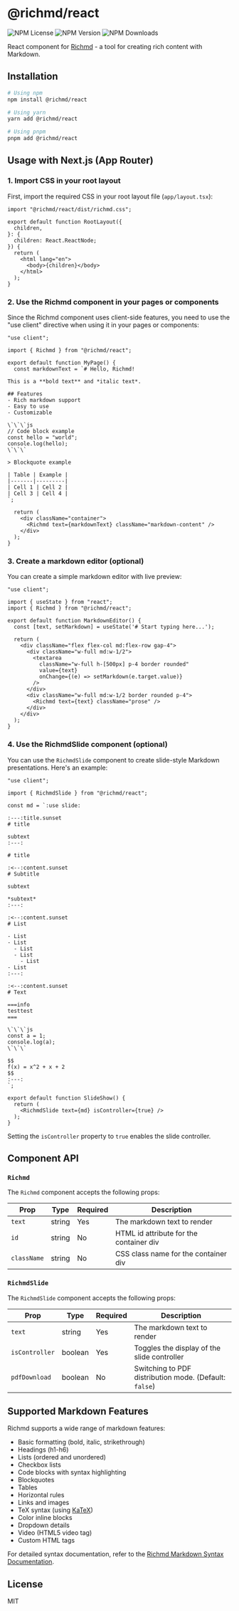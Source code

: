 # @richmd/react

![NPM License](https://img.shields.io/npm/l/%40richmd%2Freact)
![NPM Version](https://img.shields.io/npm/v/%40richmd%2Freact)
![NPM Downloads](https://img.shields.io/npm/dw/%40richmd%2Freact)

React component for [Richmd](https://github.com/richmd/core) - a tool for creating rich content with Markdown.

## Installation

```bash
# Using npm
npm install @richmd/react

# Using yarn
yarn add @richmd/react

# Using pnpm
pnpm add @richmd/react
```

## Usage with Next.js (App Router)

### 1. Import CSS in your root layout

First, import the required CSS in your root layout file (`app/layout.tsx`):

```tsx
import "@richmd/react/dist/richmd.css";

export default function RootLayout({
  children,
}: {
  children: React.ReactNode;
}) {
  return (
    <html lang="en">
      <body>{children}</body>
    </html>
  );
}
```

### 2. Use the Richmd component in your pages or components

Since the Richmd component uses client-side features, you need to use the "use client" directive when using it in your pages or components:

```tsx
"use client";

import { Richmd } from "@richmd/react";

export default function MyPage() {
  const markdownText = `# Hello, Richmd!

This is a **bold text** and *italic text*.

## Features
- Rich markdown support
- Easy to use
- Customizable

\`\`\`js
// Code block example
const hello = "world";
console.log(hello);
\`\`\`

> Blockquote example

| Table | Example |
|-------|---------|
| Cell 1 | Cell 2 |
| Cell 3 | Cell 4 |
`;

  return (
    <div className="container">
      <Richmd text={markdownText} className="markdown-content" />
    </div>
  );
}
```

### 3. Create a markdown editor (optional)

You can create a simple markdown editor with live preview:

```tsx
"use client";

import { useState } from "react";
import { Richmd } from "@richmd/react";

export default function MarkdownEditor() {
  const [text, setMarkdown] = useState('# Start typing here...');

  return (
    <div className="flex flex-col md:flex-row gap-4">
      <div className="w-full md:w-1/2">
        <textarea 
          className="w-full h-[500px] p-4 border rounded"
          value={text}
          onChange={(e) => setMarkdown(e.target.value)}
        />
      </div>
      <div className="w-full md:w-1/2 border rounded p-4">
        <Richmd text={text} className="prose" />
      </div>
    </div>
  );
}
```

### 4. Use the RichmdSlide component (optional)

You can use the `RichmdSlide` component to create slide-style Markdown presentations. Here's an example:

```tsx
"use client";

import { RichmdSlide } from "@richmd/react";

const md = `:use slide:

:---:title.sunset
# title

subtext
:---:

# title

:<--:content.sunset
# Subtitle

subtext

*subtext*
:---:

:<--:content.sunset
# List

- List
- List
  - List
  - List
    - List
- List
:---:

:<--:content.sunset
# Text

===info
testtest
===

\`\`\`js
const a = 1;
console.log(a);
\`\`\`

$$
f(x) = x^2 + x + 2
$$
:---:
`;

export default function SlideShow() {
  return (
    <RichmdSlide text={md} isController={true} />
  );
}
```

Setting the `isController` property to `true` enables the slide controller.

## Component API

### `Richmd`

The `Richmd` component accepts the following props:

| Prop | Type | Required | Description |
|------|------|----------|-------------|
| `text` | string | Yes | The markdown text to render |
| `id` | string | No | HTML id attribute for the container div |
| `className` | string | No | CSS class name for the container div |


### `RichmdSlide`

The `RichmdSlide` component accepts the following props:

| Prop | Type | Required | Description |
|------|------|----------|-------------|
| `text` | string | Yes | The markdown text to render |
| `isController` | boolean | Yes | Toggles the display of the slide controller |
| `pdfDownload` | boolean | No | Switching to PDF distribution mode. (Default: `false`) |

## Supported Markdown Features

Richmd supports a wide range of markdown features:

- Basic formatting (bold, italic, strikethrough)
- Headings (h1-h6)
- Lists (ordered and unordered)
- Checkbox lists
- Code blocks with syntax highlighting
- Blockquotes
- Tables
- Horizontal rules
- Links and images
- TeX syntax (using [KaTeX](https://katex.org/))
- Color inline blocks
- Dropdown details
- Video (HTML5 video tag)
- Custom HTML tags

For detailed syntax documentation, refer to the [Richmd Markdown Syntax Documentation](./docs/md-syntax.md).


## License

MIT

